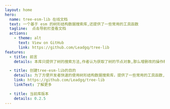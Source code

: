 ```yaml
---
layout: home
hero:
  name: tree-esm-lib 在线文档
  text: 一个基于 esm 的树形结构数据搜索库,还提供了一些常用的工具函数
  tagline:  点击导航栏查看文档
  actions:
    - theme: alt
      text: View on GitHub
      link: https://github.com/Leadgq/tree-lib
features:
  - title: 前言
    details: 本库只提供了树的搜索方法,作者认为获取了树的节点对象,那么增删改的操作都是非常简单的,类似如果你需要插入一个节点到某个节点下面,你只需要找到这个节点,然后push进去就可以了,但是如何查找是费事的

  - title: 创建tree-esm-lib的目的
    details: 为了方便开发者快速的使用树形结构数据搜索库，提供了一些常用的工具函数,同时方便自己查看
    link: https://github.com/Leadgq/tree-lib
    linkText: 了解更多

  - title: 当前库版本 
    details: 0.2.5
---
```


